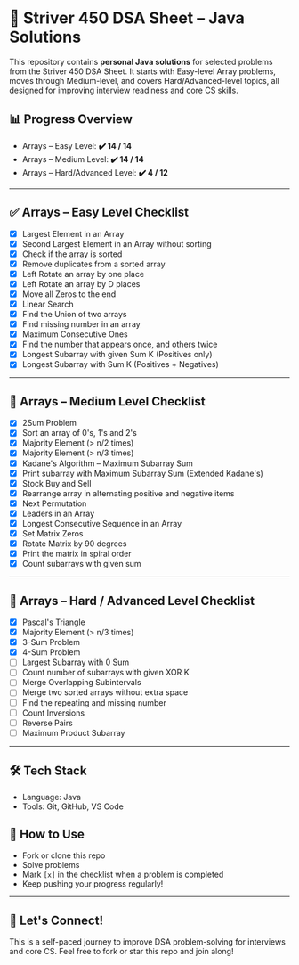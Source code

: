 # 🚀 Striver 450 DSA Sheet – Java Solutions

This repository contains **personal Java solutions** for selected problems from the Striver 450 DSA Sheet. It starts with Easy-level Array problems, moves through Medium-level, and covers Hard/Advanced-level topics, all designed for improving interview readiness and core CS skills.

## 📊 Progress Overview

- Arrays – Easy Level: **✔️ 14 / 14**
- Arrays – Medium Level: **✔️ 14 / 14**
- Arrays – Hard/Advanced Level: **✔️ 4 / 12**

---

## ✅ Arrays – Easy Level Checklist

- [x] Largest Element in an Array
- [x] Second Largest Element in an Array without sorting
- [x] Check if the array is sorted
- [x] Remove duplicates from a sorted array
- [x] Left Rotate an array by one place
- [x] Left Rotate an array by D places
- [x] Move all Zeros to the end
- [x] Linear Search
- [x] Find the Union of two arrays
- [x] Find missing number in an array
- [x] Maximum Consecutive Ones
- [x] Find the number that appears once, and others twice
- [x] Longest Subarray with given Sum K (Positives only)
- [x] Longest Subarray with Sum K (Positives + Negatives)

---

## 🔹 Arrays – Medium Level Checklist

- [x] 2Sum Problem
- [x] Sort an array of 0's, 1's and 2's
- [x] Majority Element (> n/2 times)
- [x] Majority Element (> n/3 times)
- [x] Kadane's Algorithm – Maximum Subarray Sum
- [x] Print subarray with Maximum Subarray Sum (Extended Kadane's)
- [x] Stock Buy and Sell
- [x] Rearrange array in alternating positive and negative items
- [x] Next Permutation
- [x] Leaders in an Array
- [x] Longest Consecutive Sequence in an Array
- [x] Set Matrix Zeros
- [x] Rotate Matrix by 90 degrees
- [x] Print the matrix in spiral order
- [x] Count subarrays with given sum

---

## 🔹 Arrays – Hard / Advanced Level Checklist

- [x] Pascal's Triangle
- [x] Majority Element (> n/3 times)
- [x] 3-Sum Problem
- [x] 4-Sum Problem
- [ ] Largest Subarray with 0 Sum
- [ ] Count number of subarrays with given XOR K
- [ ] Merge Overlapping Subintervals
- [ ] Merge two sorted arrays without extra space
- [ ] Find the repeating and missing number
- [ ] Count Inversions
- [ ] Reverse Pairs
- [ ] Maximum Product Subarray

---

## 🛠 Tech Stack

- Language: Java
- Tools: Git, GitHub, VS Code

## 🔄 How to Use

- Fork or clone this repo
- Solve problems
- Mark `[x]` in the checklist when a problem is completed
- Keep pushing your progress regularly!

---

## 🙌 Let's Connect!

This is a self-paced journey to improve DSA problem-solving for interviews and core CS.
Feel free to fork or star this repo and join along!

